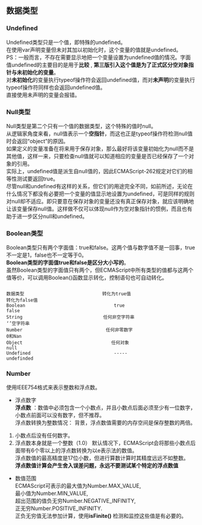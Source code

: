 ## 数据类型  
### Undefined  
Undefined类型只是一个值，即特殊的undefined。  
在使用var声明变量但未对其加以初始化时，这个变量的值就是undefined。  
PS：一般而言，不存在需要显示地把一个变量设置为undefined值的情况。字面值undefined的主要目的是用于**比较** ,  **第三版引入这个值是为了正式区分空对象指针与未初始化的变量**。  
对**未初始化**的变量执行typeof操作符会返回undefined值，而对**未声明**的变量执行typeof操作符同样也会返回undefined值。  
直接使用未声明的变量会报错。  
### Null类型  
Null类型是第二个只有一个值的数据类型，这个特殊的值时null。  
从逻辑家角度来看，null值表示一个**空指针**，而这也正是typeof操作符检测null值时会返回“object”的原因。  
如果定义的变量准备在将来用于保存对象，那么最好将该变量初始化为null而不是其他值，这样一来，只要检查null值就可以知道相应的变量是否已经保存了一个对象的引用。  
实际上，undefined值是派生自null值的，因此ECMAScript-262规定对它们的相等性测试要返回true。  
尽管null和undefined有这样的关系，但它们的用途完全不同，如前所述，无论在什么情况下都没有必要把一个变量的值显示地设置为undefined，可是同样的规则对null却不适应。即只要意在保存对象的变量还没有真正保存对象，就应该明确地让该变量保存null值。这样做不仅可以体现null作为空对象指针的惯例，而且也有助于进一步区分null和undefined。  
### Boolean类型  
Boolean类型只有两个字面值：true和false。这两个值与数字值不是一回事，true不一定是1，false也不一定等于0。  
**Boolean类型的字面值true和false是区分大小写的**。  
虽然Boolean类型的字面值只有两个，但ECMAScript中所有类型的值都与这两个值等价，可以调用Boolean()函数显示转化，控制语句也可自动转化。  
#####
    数据类型                             转化为true值                                 转化为false值
    Boolean                                 true                                         false
    String                              任何非空字符串                                 ‘’空字符串
    Number                               任何非零数字                                     0和Nan
    Object                                 任何对象                                        null
    Undefined                               -----                                      undefinded
### Number  
使用IEEE754格式来表示整数和浮点数。  
- 浮点数字   
**浮点数** ：数值中必须包含一个小数点，并且小数点后面必须至少有一位数字，小数点前面可以没有数字，但不推荐。  
浮点数转换为整数情况：
背景，浮点数值需要的内存空间是保存整数的两倍。  
1. 小数点后没有任何数字。  
2. 浮点数本身就是一个整数（1.0）
默认情况下，ECMAScript会将那些小数点后面带有6个零以上的浮点数转换为以e表示法的数值。  
浮点数值的最高精度是17位小数，但进行算数计算时其精度远远不如整数。  
**浮点数值计算会产生舍入误差问题，永远不要测试某个特定的浮点数值**
- 数值范围  
ECMAScript可表示的最大值为Number.MAX_VALUE,  
                 最小值为Number.MIN_VALUE,  
超出范围的值负无穷Number.NEGATIVE_INFINITY,  
           正无穷Number.POSITIVE_INFINITY.  
正负无穷值无法参加计算，使用**isFinite()** 检测和监控这些值是有必要的。
                 
